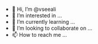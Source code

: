 - 👋 Hi, I’m @vseeali
- 👀 I’m interested in ...
- 🌱 I’m currently learning ...
- 💞️ I’m looking to collaborate on ...
- 📫 How to reach me ...

<!---
vseeali/vseeali is a ✨ special ✨ repository because its `README.md` (this file) appears on your GitHub profile.
You can click the Preview link to take a look at your changes.
--->
